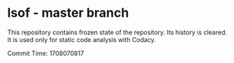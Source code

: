 # lsof - master branch

This repository contains frozen state of the repository.
Its history is cleared. It is used only for static code
analysis with Codacy.

Commit Time: 1708070817